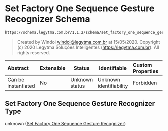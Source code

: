 # Set Factory One Sequence Gesture Recognizer Schema

```txt
https://schema.legytma.com.br/1.1.2/schema/set_factory_one_sequence_gesture_recognizer.schema.json
```




> Created by Windol [windol@legytma.com.br](mailto:windol@legytma.com.br) at 15/05/2020.
> Copyright (c) 2020 Legytma Soluções Inteligentes (<https://legytma.com.br>). All rights reserved.
>

| Abstract            | Extensible | Status         | Identifiable            | Custom Properties | Additional Properties | Access Restrictions | Defined In                                                                                                                                          |
| :------------------ | ---------- | -------------- | ----------------------- | :---------------- | --------------------- | ------------------- | --------------------------------------------------------------------------------------------------------------------------------------------------- |
| Can be instantiated | No         | Unknown status | Unknown identifiability | Forbidden         | Allowed               | none                | [set_factory_one_sequence_gesture_recognizer.schema.json](../schema/set_factory_one_sequence_gesture_recognizer.schema.json) |

## Set Factory One Sequence Gesture Recognizer Type

unknown ([Set Factory One Sequence Gesture Recognizer](set_factory_one_sequence_gesture_recognizer.md))
